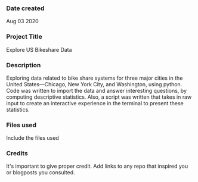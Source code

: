 ### Date created
Aug 03 2020

### Project Title
Explore US Bikeshare Data

### Description
Exploring data related to bike share systems for three major cities in the United States—Chicago, New York City, and Washington, using python. Code was written to import the data and answer interesting questions, by computing descriptive statistics. Also, a script was written that takes in raw input to create an interactive experience in the terminal to present these statistics.

### Files used
Include the files used

### Credits
It's important to give proper credit. Add links to any repo that inspired you or blogposts you consulted.